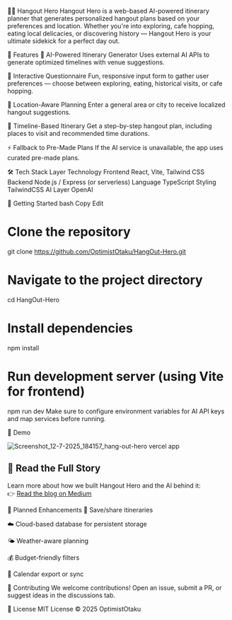 🦸‍♂️ Hangout Hero
Hangout Hero is a web-based AI-powered itinerary planner that generates personalized hangout plans based on your preferences and location. Whether you're into exploring, cafe hopping, eating local delicacies, or discovering history — Hangout Hero is your ultimate sidekick for a perfect day out.

🌟 Features
🧠 AI-Powered Itinerary Generator
Uses external AI APIs to generate optimized timelines with venue suggestions.

🧭 Interactive Questionnaire
Fun, responsive input form to gather user preferences — choose between exploring, eating, historical visits, or cafe hopping.

📍 Location-Aware Planning
Enter a general area or city to receive localized hangout suggestions.

📅 Timeline-Based Itinerary
Get a step-by-step hangout plan, including places to visit and recommended time durations.

⚡ Fallback to Pre-Made Plans
If the AI service is unavailable, the app uses curated pre-made plans.

🛠️ Tech Stack
Layer	Technology
Frontend	React, Vite, Tailwind CSS
Backend	Node.js / Express (or serverless)
Language	TypeScript
Styling	TailwindCSS
AI Layer	OpenAI

🚀 Getting Started
bash
Copy
Edit
# Clone the repository
git clone https://github.com/OptimistOtaku/HangOut-Hero.git

# Navigate to the project directory
cd HangOut-Hero

# Install dependencies
npm install

# Run development server (using Vite for frontend)
npm run dev
Make sure to configure environment variables for AI API keys and map services before running.

📸 Demo

![Screenshot_12-7-2025_184157_hang-out-hero vercel app](https://github.com/user-attachments/assets/2bb4c04d-7ab6-4226-ac43-ea06e9cfa2cc)


## 📖 Read the Full Story

Learn more about how we built Hangout Hero and the AI behind it:  
👉 [Read the blog on Medium](https://medium.com/@optimistotaku/hangout-hero-let-ai-plan-your-next-epic-outing-so-you-dont-have-to-20a364d028d2)



🧠 Planned Enhancements
🧾 Save/share itineraries

☁️ Cloud-based database for persistent storage

🌤️ Weather-aware planning

💰 Budget-friendly filters

📆 Calendar export or sync

🤝 Contributing
We welcome contributions! Open an issue, submit a PR, or suggest ideas in the discussions tab.

📄 License
MIT License © 2025 OptimistOtaku

